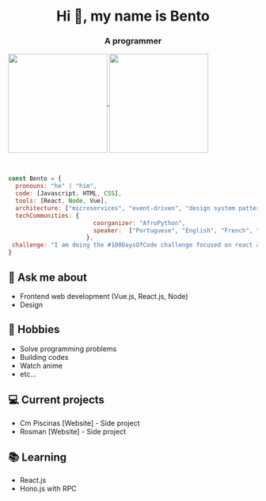 <h1 align="center">Hi 👋, my name is Bento</h1>
<h3 align="center">A programmer</h3>

<a href="https://github.com/anuraghazra/github-readme-stats">
  <img height=200 align="center" src="https://github-readme-stats.vercel.app/api?username=bentobsh" />
</a>
<a href="https://github.com/anuraghazra/convoychat">
  <img height=200 align="center" src="https://github-readme-stats.vercel.app/api/top-langs?username=bentobsh&layout=compact&langs_count=8&card_width=320" />
</a>
<p>
    <br>
</p>
  
```javascript
const Bento = {
  pronouns: "he" | "him",
  code: [Javascript, HTML, CSS],
  tools: [React, Node, Vue],
  architecture: ["microservices", "event-driven", "design system pattern"],
  techCommunities: {
                        coorganizer: "AfroPython",
                        speaker:  ["Portuguese", "English", "French", "Spanish"],
                      },
 challenge: "I am doing the #100DaysOfCode challenge focused on react and JavaScript"
}
```

## 💬 Ask me about
- Frontend web development (Vue.js, React.js,  Node)
- Design 

## 📅 Hobbies
- Solve programming problems
- Building codes 
- Watch anime 
- etc...

## 💻 Current projects
- Cm Piscinas [Website] - Side project
- Rosman [Website] - Side project

## 📚 Learning
- React.js 
- Hono.js with RPC


<!---
BentoBSH/BentoBSH is a ✨ special ✨ repository because its `README.md` (this file) appears on your GitHub profile.
You can click the Preview link to take a look at your changes.
--->

